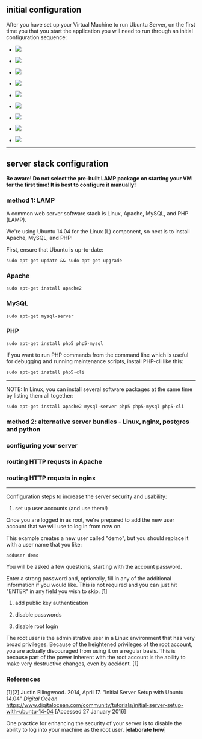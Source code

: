 ## initial configuration

After you have set up your Virtual Machine to run Ubuntu Server, on the first time you that you start the application you will need to run through an initial configuration sequence:

   - ![](https://raw.githubusercontent.com/src-its/ca-web/master/images/11%20ISO%20Start.png)

   - ![](https://raw.githubusercontent.com/src-its/ca-web/master/images/12%20Hostname.png)

   - ![](https://raw.githubusercontent.com/src-its/ca-web/master/images/13%20Username.png)

   - ![](https://raw.githubusercontent.com/src-its/ca-web/master/images/14%20Password.png)

   - ![](https://raw.githubusercontent.com/src-its/ca-web/master/images/15%20Encrypt.png)

   - ![](https://raw.githubusercontent.com/src-its/ca-web/master/images/16%20TimeZone.png)

   - ![](https://raw.githubusercontent.com/src-its/ca-web/master/images/17%20Partition.png)

   - ![](https://raw.githubusercontent.com/src-its/ca-web/master/images/18%20PartitionSelect.png)

   - ![](https://raw.githubusercontent.com/src-its/ca-web/master/images/20%20WriteChanges.png)

---

## server stack configuration

**Be aware! Do not select the pre-built LAMP package on starting your VM for the first time! It is best to configure it manually!**


### method 1: LAMP

A common web server software stack is Linux, Apache, MySQL, and PHP (LAMP).

We're using Ubuntu 14.04 for the Linux (L) component, so next is to install Apache, MySQL, and PHP:

First, ensure that Ubuntu is up-to-date:

    sudo apt-get update && sudo apt-get upgrade


### Apache

    sudo apt-get install apache2

### MySQL

    sudo apt-get mysql-server

### PHP

    sudo apt-get install php5 php5-mysql

If you want to run PHP commands from the command line which is useful for debugging and running maintenance scripts, install PHP-cli like this:

    sudo apt-get install php5-cli

---

NOTE: In Linux, you can install several software packages at the same time by listing them all together:

    sudo apt-get install apache2 mysql-server php5 php5-mysql php5-cli




### method 2: alternative server bundles - Linux, nginx, postgres and python



### configuring your server

### routing HTTP requsts in Apache

### routing HTTP requsts in nginx


---



Configuration steps to increase the server security and usability:

1. set up user accounts (and use them!)

Once you are logged in as root, we're prepared to add the new user account that we will use to log in from now on.

This example creates a new user called "demo", but you should replace it with a user name that you like:

    adduser demo

You will be asked a few questions, starting with the account password.

Enter a strong password and, optionally, fill in any of the additional information if you would like. This is not required and you can just hit "ENTER" in any field you wish to skip. [1]

1. add public key authentication 

1. disable passwords

1. disable root login

The root user is the administrative user in a Linux environment that has very broad privileges. Because of the heightened privileges of the root account, you are actually discouraged from using it on a regular basis. This is because part of the power inherent with the root account is the ability to make very destructive changes, even by accident. [1]



### References

[1][2] Justin Ellingwood. 2014, April 17. "Initial Server Setup with Ubuntu 14.04" *Digital Ocean* https://www.digitalocean.com/community/tutorials/initial-server-setup-with-ubuntu-14-04 [Accessed 27 January 2016]

One practice for enhancing the security of your server is to disable the ability to log into your machine as the root user.  [**elaborate how**]

